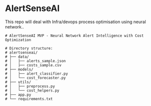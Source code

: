 # AlertSenseAI
This repo will deal with Infra/devops process optimisation using neural network..
```
# AlertSenseAI MVP - Neural Network Alert Intelligence with Cost Optimization

# Directory structure:
# alertsenseai/
# ├── data/
# │   ├── alerts_sample.json
# │   ├── costs_sample.csv
# ├── models/
# │   ├── alert_classifier.py
# │   └── cost_forecaster.py
# ├── utils/
# │   ├── preprocess.py
# │   └── cost_helpers.py
# ├── app.py
# └── requirements.txt
```
